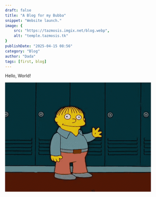 ```yaml
---
draft: false
title: "A Blog for my Bubba"
snippet: "Website launch."
image: {
    src: "https://tazmosis.imgix.net/blog.webp",
    alt: "temple.tazmosis.tk"
}
publishDate: "2025-04-15 08:56"
category: "Blog"
author: "Dada"
tags: [first, blog]
---
```


Hello, World!

![Ralph](../../assets/ralph.gif)